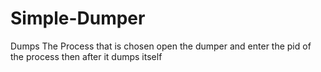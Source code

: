 # Simple-Dumper
Dumps The Process that is chosen
open the dumper and enter the pid of the process then after it dumps itself
